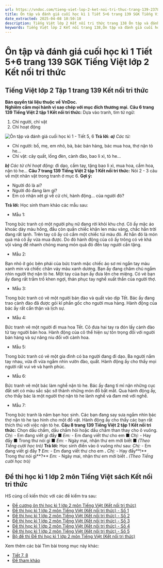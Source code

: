 ```yaml
---
url: https://vndoc.com/tieng-viet-lop-2-ket-noi-tri-thuc-trang-139-237855
title: Ôn tập và đánh giá cuối học kì 1 Tiết 5+6 trang 139 SGK Tiếng Việt lớp 2 Kết nối tri thức - VnDoc.com
date_extracted: 2025-04-08 10:50:10
description: Tiếng Việt lớp 2 Kết nối tri thức trang 138 Ôn tập và đánh giá cuối học kì 1 - Tiết 3, 4 được biên soạn nhằm giúp các em HS đạt kết quả tốt trong quá trình làm bài tập và học tập môn Tiếng Việt lớp 2.
keywords: Tiếng Việt lớp 2 Kết nối trang 138,Ôn tập và đánh giá cuối học kì 1,tuần 18 Ôn tập và đánh giá cuối học kì 1,Ôn tập và đánh giá cuối học kì 1 tiết 3-4,tiếng việt lớp 2,sách tiếng việt 2,sách tiếng việt lớp 2,bài tập tiếng việt lớp 2,tiếng việt lớp 2 tập 1,học tiếng việt lớp 2,luyện tập tiếng việt lớp 2,tiếng việt lớp 2 kết nối tri thức,tiếng việt 2 kết nối tri thức,tiếng việt lớp 2 kết nối,kết nối tri thức,kết nối tri thức với cuộc sống,tiếng việt kết nối tri thức
---
```


# Ôn tập và đánh giá cuối học kì 1 Tiết 5+6 trang 139 SGK Tiếng Việt lớp 2 Kết nối tri thức
## **Tiếng Việt lớp 2 Tập 1 trang 139 Kết nối tri thức**
**Bản quyền tài liệu thuộc về VnDoc.  
Nghiêm cấm mọi hành vi sao chép với mục đích thương mại.**
**Câu 6 trang 139 Tiếng Việt 2 tập 1 Kết nối tri thức:** Dựa vào tranh, tìm từ ngữ:
  1. Chỉ người, chỉ vật
  2. Chỉ hoạt động

![Ôn tập và đánh giá cuối học kì 1 - Tiết 5, 6](https://i.vdoc.vn/data/image/2021/07/14/tieng-viet-lop-2-ket-noi-tri-thuc-trang-139-1.jpg)
**Trả lời:**
_**a\)** Các từ:_
  * Chỉ người: bố, mẹ, em nhỏ, bà, bác bán hàng, bác mua hoa, thợ nặn tò he…
  * Chỉ vật: cây quất, lồng đèn, cành đào, bao lì xì, tò he…

_**b\)** Các từ chỉ hoạt động:_ đi dạo, cầm tay, tặng bao lì xì, mua hoa, cầm hoa, nặn tò he…
**Câu 7 trang 139 Tiếng Việt 2 tập 1 Kết nối tri thức:** Nói 2 - 3 câu về một nhân vật trong tranh ở mục 6.
**Gợi ý:**
  * Người đó là ai?
  * Người đó đang làm gì?
  * Em có nhận xét gì về cử chỉ, hành động… của người đó?

**Trả lời:**
Học sinh tham khảo các mẫu sau:
  * Mẫu 1:

Trong bức tranh có một người phụ nữ đang rời khỏi khu chợ. Cô ấy mặc áo khoác dày màu hồng, đầu còn quấn chiếc khăn len màu vàng, chắc hẳn trời đang rất lạnh. Trên tay cô ấy có cầm một chiếc túi màu đỏ. Ắt hẳn đó là món quà mà cô ấy vừa mua được. Do đó hành động của cô ấy trông có vẻ khá vội vàng để nhanh chóng mang món quà đó đến tay người cần tặng.
  * Mẫu 2:

Bạn nhỏ ở góc bên phái của bức tranh mặc chiếc áo sơ mi ngắn tay màu xanh min và chiếc chân váy màu xanh dương. Bạn ấy đang chăm chú ngắm nhìn người thợ nặn tò he. Một tay của bạn ấy đưa lên che miệng. Có vẻ bạn ấy đang rất trầm trồ khen ngợi, thán phục tay nghề xuất thần của người thợ.
  * Mẫu 3:

Trong bức tranh có vẽ một người bán đào và quất vào dịp Tết. Bác ấy đang trao cành đào đã được gói kĩ phần gốc cho người mua hàng. Hành động của bác ấy rất cẩn thận và lịch sự.
  * Mẫu 4:

Bức tranh vẽ một người đi mua hoa Tết. Cô đưa hai tay ra đón lấy cành đào từ tay người bán hoa. Hành động của cô thể hiện sự tôn trọng đối với người bán hàng và sự nâng niu đối với cành hoa.
  * Mẫu 5:

Trong bức tranh có vẽ một gia đình có ba người đang đi dạo. Ba người nắm tay nhau, vừa đi vừa ngắm nhìn vườn đào, quất. Hành động ấy cho thấy mọi người rất vui vẻ và hạnh phúc.
  * Mẫu 6:

Bức tranh vẽ một bác làm nghề nặn tò he. Bác ấy đang tỉ mỉ nặn những cục đất sét có màu sắc sặc sỡ thành những món đồ bắt mắt. Qua hành động ấy, cho thấy bác là một người thợ nặn tò he lành nghề và đam mê với nghề.
  * Mẫu 7:

Trong bức tranh là năm bạn học sinh. Các bạn đang say sưa ngắm nhìn bác thợ nặn tò he tạo hình cho một đồ vật. Hành động ấy cho thấy các bạn rất thích thú với việc nặn tò he.
**Câu 8 trang 139 Tiếng Việt 2 tập 1 Kết nối tri thức:** Chọn dấu chấm, dấu chấm hỏi hoặc dấu chấm than thay cho ô vuông.
_Chị:_ \- Em đang viết gì đấy ■
 _Em:_ \- Em đang viết thư cho em ■
 _Chị:_ \- Hay đấy ■ Trong thư nói gì ■
 _Em:_ \- Ngày mai, nhận thư em mới biết ■
 _\(Theo Tiếng cười học trò\)_
**Trả lời:**
Học sinh điền vào ô vuông như sau:
_Chị:_ \- Em đang viết gì đấy **?**
_Em:_ \- Em đang viết thư cho em **.**
_Chị:_ \- Hay đấy**\!** Trong thư nói gì**?**
_Em:_ \- Ngày mai, nhận thư em mới biết **.**
_\(Theo Tiếng cười học trò\)_
## **Đề thi học kì 1 lớp 2 môn Tiếng Việt sách Kết nối tri thức**
HS củng cố kiến thức với các đề kiểm tra sau:
  * [Đề cương ôn thi học kì 1 lớp 2 môn Tiếng Việt \(Kết nối tri thức\)](<https://vndoc.com/de-cuong-on-tap-hoc-ki-1-lop-2-sach-ket-noi-tri-thuc-249351>)
  * [Đề thi học kì 1 lớp 2 môn Tiếng Việt \(Kết nối tri thức\) - Số 1](<https://vndoc.com/de-thi-hoc-ki-1-lop-2-mon-tieng-viet-ket-noi-tri-thuc-de-1-308257>)
  * [Đề thi học kì 1 lớp 2 môn Tiếng Việt \(Kết nối tri thức\) - Số 2](<https://vndoc.com/de-thi-hoc-ki-1-lop-2-mon-tieng-viet-ket-noi-tri-thuc-de-2-308956>)
  * [Đề thi học kì 1 lớp 2 môn Tiếng Việt \(Kết nối tri thức\) - Số 3](<https://vndoc.com/de-thi-hoc-ki-1-lop-2-mon-tieng-viet-ket-noi-tri-thuc-de-3-309543>)
  * [Đề thi học kì 1 lớp 2 môn Tiếng Việt \(Kết nối tri thức\) - Số 4](<https://vndoc.com/de-thi-hoc-ki-1-lop-2-mon-tieng-viet-ket-noi-tri-thuc-de-4-250030>)
  * [Đề thi học kì 1 lớp 2 môn Tiếng Việt \(Kết nối tri thức\) - Số 5](<https://vndoc.com/de-thi-hoc-ki-1-lop-2-mon-tieng-viet-ket-noi-tri-thuc-de-5-332892>)
  * [Bộ đề thi Đề thi học kì 1 lớp 2 môn Tiếng Việt \(Kết nối tri thức\)](<https://vndoc.com/bo-de-thi-hoc-ki-1-lop-2-mon-tieng-viet-sach-moi-249453>)

Xem thêm các bài Tìm bài trong mục này khác:
  * [Tiết 7, 8](</tieng-viet-lop-2-ket-noi-tri-thuc-trang-139-140-237858>)
  * [Đề tham khảo](</tieng-viet-lop-2-ket-noi-tri-thuc-trang-141-142-237861>)

